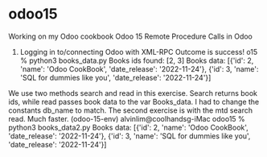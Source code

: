 # odoo15
Working on my Odoo cookbook
Odoo 15
Remote Procedure Calls in Odoo

1. Logging in to/connecting Odoo with XML-RPC
Outcome is success!
o15 % python3 books_data.py
Books ids found: [2, 3]
Books data: [{'id': 2, 'name': 'Odoo CookBook', 'date_release': '2022-11-24'}, {'id': 3, 'name': 'SQL for dummies like you', 'date_release': '2022-11-24'}]

We use two methods search and read in this exercise.
Search returns book ids, while read passes book data to the var Books_data.
I had to change the constants db_name to match.
The second exercise is with the mtd search read.  Much faster.
(odoo-15-env) alvinlim@coolhandsg-iMac odoo15 % python3 books_data2.py
Books data: [{'id': 2, 'name': 'Odoo CookBook', 'date_release': '2022-11-24'}, {'id': 3, 'name': 'SQL for dummies like you', 'date_release': '2022-11-24'}]
